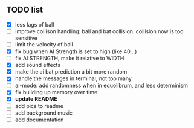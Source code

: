 ## TODO list

 - [x] less lags of ball
 - [ ] improve collison handling: ball and bat collision. collision now is too sensitive
 - [ ] limit the velocity of ball
 - [x] fix bug when AI Strength is set to high (like 40...)
 - [ ] fix AI STRENGTH, make it relative to WIDTH
 - [x] add sound effects
 - [x] make the ai bat prediction a bit more random
 - [x] handle the messages in terminal, not too many
 - [ ] ai-mode: add randomness when in equolibrum, and less determinism
 - [x] fix building up memory over time
 - [x] **update README**
 - [ ] add pics to readme
 - [ ] add background music
 - [ ] add documentation